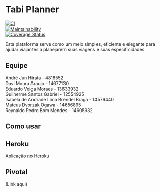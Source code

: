 # Tabi Planner

[![CI](https://github.com/OgawaSama/tabi-planner/actions/workflows/ci.yml/badge.svg)](https://github.com/OgawaSama/tabi-planner/actions/workflows/ci.yml)  
[![Maintainability](https://qlty.sh/gh/OgawaSama/projects/tabi-planner/maintainability.svg)](https://qlty.sh/gh/OgawaSama/projects/tabi-planner)  
[![Coverage Status](https://coveralls.io/repos/github/OgawaSama/tabi-planner/badge.svg)](https://coveralls.io/github/OgawaSama/tabi-planner)  

Esta plataforma serve como um meio simples, eficiente e elegante para ajudar viajantes a planejarem suas viagens e suas especificidades.

## Equipe
André Jun Hirata - 4818552  
Davi Moura Araujo - 14677130  
Eduardo Veiga Moraes - 13633932    
Guilherme Santos Gabriel - 12554925  
Isabela de Andrade Lima Brendel Braga - 14579440  
Mateus Dvorzak Ogawa - 14656895  
Reynaldo Pedro Bom Mendes - 14605932  

## Como usar


## Heroku
[Aplicação no Heroku](https://tabi-planner-8fed89242f80.herokuapp.com/)

## Pivotal
(Link aqui)

